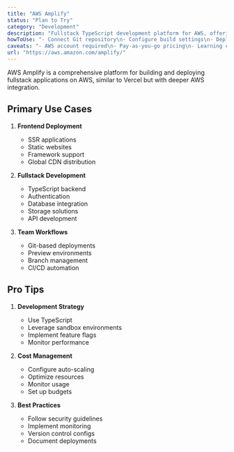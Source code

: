 ```yaml
---
title: "AWS Amplify"
status: "Plan to Try"
category: "Development"
description: "Fullstack TypeScript development platform for AWS, offering seamless deployment, hosting, and backend services with zero cloud expertise required"
howToUse: "- Connect Git repository\n- Configure build settings\n- Deploy frontend apps\n- Add backend features\n- Set up CI/CD pipelines\n- Manage environments"
caveats: "- AWS account required\n- Pay-as-you-go pricing\n- Learning curve for AWS services\n- Region-specific features"
url: "https://aws.amazon.com/amplify/"
---
```


AWS Amplify is a comprehensive platform for building and deploying fullstack applications on AWS, similar to Vercel but with deeper AWS integration.

## Primary Use Cases

1. **Frontend Deployment**
   - SSR applications
   - Static websites
   - Framework support
   - Global CDN distribution

2. **Fullstack Development**
   - TypeScript backend
   - Authentication
   - Database integration
   - Storage solutions
   - API development

3. **Team Workflows**
   - Git-based deployments
   - Preview environments
   - Branch management
   - CI/CD automation

## Pro Tips

1. **Development Strategy**
   - Use TypeScript
   - Leverage sandbox environments
   - Implement feature flags
   - Monitor performance

2. **Cost Management**
   - Configure auto-scaling
   - Optimize resources
   - Monitor usage
   - Set up budgets

3. **Best Practices**
   - Follow security guidelines
   - Implement monitoring
   - Version control configs
   - Document deployments 